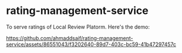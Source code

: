 # rating-management-service
To serve ratings of Local Review Platorm.
Here's the demo:

https://github.com/ahmaddsaif/rating-management-service/assets/86551043/f3202640-89d7-403c-bc59-41b47297457c

